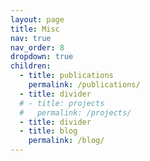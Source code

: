 ```yaml
---
layout: page
title: Misc
nav: true
nav_order: 8
dropdown: true
children:
  - title: publications
    permalink: /publications/
  - title: divider
  # - title: projects
  #   permalink: /projects/
  - title: divider
  - title: blog
    permalink: /blog/
---
```

